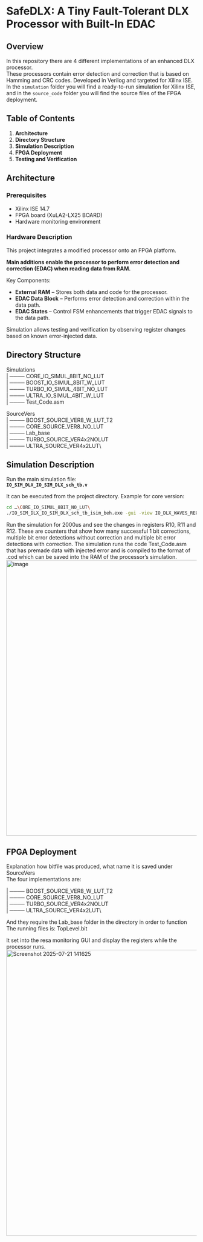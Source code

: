 # SafeDLX: A Tiny Fault-Tolerant DLX Processor with Built-In EDAC

## Overview
In this repository there are 4 different implementations of an enhanced DLX processor.  
These processors contain error detection and correction that is based on Hamming and CRC codes. Developed in Verilog and targeted for Xilinx ISE.  
In the `simulation` folder you will find a ready-to-run simulation for Xilinx ISE, and in the `source_code` folder you will find the source files of the FPGA deployment.

## Table of Contents
1. **Architecture**
2. **Directory Structure**
3. **Simulation Description**
4. **FPGA Deployment**
5. **Testing and Verification**

## Architecture

### Prerequisites
- Xilinx ISE 14.7  
- FPGA board (XuLA2-LX25 BOARD)  
- Hardware monitoring environment  

### Hardware Description
This project integrates a modified processor onto an FPGA platform.  

**Main additions enable the processor to perform error detection and correction (EDAC) when reading data from RAM.**

Key Components:
- **External RAM** – Stores both data and code for the processor.  
- **EDAC Data Block** – Performs error detection and correction within the data path.  
- **EDAC States** – Control FSM enhancements that trigger EDAC signals to the data path.  

Simulation allows testing and verification by observing register changes based on known error-injected data.

## Directory Structure
Simulations\
| ──── CORE_IO_SIMUL_8BIT_NO_LUT\
| ──── BOOST_IO_SIMUL_8BIT_W_LUT\
| ──── TURBO_IO_SIMUL_4BIT_NO_LUT\
| ──── ULTRA_IO_SIMUL_4BIT_W_LUT\
| ──── Test_Code.asm

SourceVers\
| ──── BOOST_SOURCE_VER8_W_LUT_T2\
| ──── CORE_SOURCE_VER8_NO_LUT\
| ──── Lab_base\
| ──── TURBO_SOURCE_VER4x2NOLUT\
| ──── ULTRA_SOURCE_VER4x2LUT\

## Simulation Description

Run the main simulation file:  
**`IO_SIM_DLX_IO_SIM_DLX_sch_tb.v`**


It can be executed from the project directory.
Example for core version:
```bash
cd …\CORE_IO_SIMUL_8BIT_NO_LUT\
./IO_SIM_DLX_IO_SIM_DLX_sch_tb_isim_beh.exe -gui -view IO_DLX_WAVES_REGS.wcfg
```

Run the simulation for 2000us and see the changes in registers R10, R11 and R12.
These are counters that show how many successful 1 bit corrections, multiple bit error detections without correction and multiple bit error detections with correction.
The simulation runs the code Test_Code.asm that has premade data with injected error and is compiled to the format of .cod which can be saved into the RAM of the processor’s simulation.
<img width="1137" height="728" alt="image" src="https://github.com/user-attachments/assets/2b96f207-e07c-45bd-83e6-1c902aba6f40" />


## FPGA Deployment
Explanation how bitfile was produced, what name it is saved under SourceVers\
The four implementations are:

| ──── BOOST_SOURCE_VER8_W_LUT_T2\
| ──── CORE_SOURCE_VER8_NO_LUT\
| ──── TURBO_SOURCE_VER4x2NOLUT\
| ──── ULTRA_SOURCE_VER4x2LUT\

And they require the Lab_base folder in the directory in order to function
The running files is:
TopLevel.bit

It set into the resa monitoring GUI and display the registers while the processor runs.
 <img width="1425" height="755" alt="Screenshot 2025-07-21 141625" src="https://github.com/user-attachments/assets/803e743f-35ab-4f58-88a7-57d2340e7e90" />



